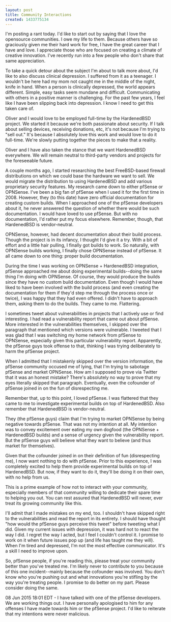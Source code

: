 ```yaml
---
layout: post
title: Community Interactions
created: 1433775134
---
```

I'm posting a rant today. I'd like to start out by saying that I love
the opensource communities. I owe my life to them. Because others have
so graciously given me their hard work for free, I have the great
career that I have and love. I appreciate those who are focused on
creating a climate of creative innovation. I've recently run into a
few people who don't share that same appreciation.

To take a quick detour about the subject I'm about to talk more about,
I'd like to also discuss clinical depression. I suffered from it as a
teenager. I wouldn't be here had my mom not caught me in the middle of
the night, knife in hand. When a person is clinically depressed, the
world appears different. Simple, easy tasks seem mundane and
difficult. Communicating with others in a positive manner is
challenging. For the past few years, I feel like I have been slipping
back into depression. I know I need to get this taken care of.

Oliver and I would love to be employed full-time by the HardenedBSD
project. We started it because we're both passionate about security.
If I talk about selling devices, receiving donations, etc, it's not
because I'm trying to "sell out." It's because I absolutely love this
work and would love to do it full-time. We're slowly putting together
the pieces to make that a reality.

Oliver and I have also taken the stance that we want HardenedBSD
everywhere. We will remain neutral to third-party vendors and projects
for the foreseeable future.

A couple months ago, I started researching the best FreeBSD-based
firewall distributions on which we could base the hardware we want to
sell. We would migrate the distribution to using HardenedBSD and add
various proprietary security features. My research came down to either
pfSense or OPNSense. I've been a big fan of pfSense when I used it for
the first time in 2008. However, they (to this date) have zero
official documentation for creating custom builds. When I approached
one of the pfSense developers about it, he never answered the question
of whether there would be such documentation. I would have loved to
use pfSense. But with no documentation, I'd rather put my focus
elsewhere. Remember, though, that HardenedBSD is vendor-neutral.

OPNSense, however, had decent documentation about their build process.
Though the project is in its infancy, I thought I'd give it a try.
With a bit of effort and a little hair pulling, I finally got builds
to work. So naturally, with OPNSense builds working, I finally chose
OPNSense instead of pfSense. It all came down to one thing: proper
build documentation.

During the time I was working on OPNSense + HardenedBSD integration,
pfSense approached me about doing experimental builds--doing the same
thing I'm doing with OPNSense. Of course, they would produce the
builds since they have no custom build documentation. Even though I
would have liked to have been involved with the build process (and
even creating the documentation for them if they'd step me through the
process once or twice), I was happy that they had even offered. I
didn't have to approach them, asking them to do the builds. They came
to me. Flattering.

I sometimes tweet about vulnerabilities in projects that I actively
use or find interesting. I had read a vulnerability report that came
out about pfSense. More interested in the vulnerabilities themselves,
I skipped over the paragraph that mentioned which versions were
vulnerable. I tweeted that I was glad that I was switching my home
network from pfSense to OPNSense, especially given this particular
vulnerability report. Apparently, the pfSense guys took offense to
that, thinking I was trying deliberately to harm the pfSense project.

When I admitted that I mistakenly skipped over the version
information, the pfSense community occused me of lying, that I'm
trying to sabotage pfSense and market OPNSense. How am I supposed to
prove via Twitter that it was an honest mistake? There's absolutely no
way to prove that my eyes literally skipped that paragraph.
Eventually, even the cofounder of pfSense joined in on the fun of
disrespecting me.

Remember that, up to this point, I loved pfSense. I was flattered that
they came to me to investigate experimental builds on top of
HardenedBSD. Also remember that HardenedBSD is vendor-neutral.

They (the pfSense guys) claim that I'm trying to market OPNSense by
being negative towards pfSense. That was not my intention at all. My
intention was to convey excitement over eating my own dogfood (the
OPNSense + HardenedBSD builds) and a sense of urgency given the
vulnerability report. But the pfSense guys will believe what they want
to believe (and thus market for themselves).

Given that the cofounder joined in on their definition of fun
(disrespecting me), I now want nothing to do with pfSense. Prior to
this experience, I was completely excited to help them provide
experimental builds on top of HardenedBSD. But now, if they want to do
it, they'll be doing it on their own, with no help from us.

This is a prime example of how not to interact with your community,
especially members of that community willing to dedicate their spare
time to helping you out. You can rest assured that HardenedBSD will
never, ever treat its growing community like this.

I'll admit that I made mistakes on my end, too. I shouldn't have
skipped right to the vulnerabilities and read the report in its
entirety. I should have thought "how would the pfSense guys perceive
this tweet" before tweeting what I did. Given my current issues with
depression, it was hard not to react the way I did. I regret the way I
acted, but I feel I couldn't control it. I promise to work on it when
future issues pop up (and life has taught me they will). When I'm
tired and depressed, I'm not the most effective communicator. It's a
skill I need to improve upon.

So, pfSense people, if you're reading this, please treat your community
better than you've treated me. I'm likely never to contribute to you
because of this one incident--mainly because the cofounder was
involved. You don't know who you're pushing out and what innovations
you're stifling by the way you're treating people. I promise to do
better on my part. Please consider doing the same.

08 Jun 2015 18:01 EDT - I have talked with one of the pfSense
developers. We are working things out. I have personally apologised to
him for any offenses I have made towards him or the pfSense project.
I'd like to reiterate that my intentions were never malicious.
